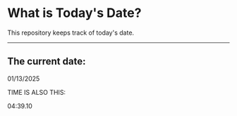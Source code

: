# What is Today's Date?
This repository keeps track of today's date.
* * *
 
## The current date:  
 01/13/2025 
  
  
 TIME IS ALSO THIS: 
  
 04:39.10 
  
  
